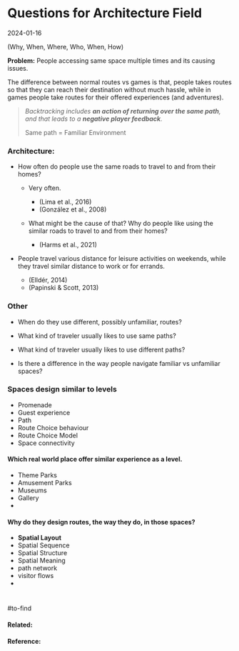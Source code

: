 # Questions for Architecture Field
2024-01-16

(Why, When, Where, Who, When, How)

**Problem:** People accessing same space multiple times and its causing issues.

The difference between normal routes vs games is that, people takes routes so that they can reach their destination without much hassle, while in games people take routes for their offered experiences (and adventures).

> *Backtracking includes **an action of returning over the same path**, and that leads to a **negative player feedback**.*
> 
> Same path = Familiar Environment


### Architecture:


- How often do people use the same roads to travel to and from their homes?
	- Very often.
		- (Lima et al., 2016)
		- (González et al., 2008)
		  
	- What might be the cause of that? Why do people like using the similar roads to travel to and from their homes?
		- (Harms et al., 2021)
  
- People travel various distance for leisure activities on weekends, while they travel similar distance to work or for errands.
	- (Elldér, 2014)
	- (Papinski & Scott, 2013)


### Other
- When do they use different, possibly unfamiliar, routes?

- What kind of traveler usually likes to use same paths?
  
- What kind of traveler usually likes to use different paths?
  
- Is there a difference in the way people navigate familiar vs unfamiliar spaces?


### Spaces design similar to levels

- Promenade
- Guest experience
- Path
- Route Choice behaviour
- Route Choice Model
- Space connectivity



#### Which real world place offer similar experience as a level.
- Theme Parks
- Amusement Parks
- Museums
- Gallery
- 


#### Why do they design routes, the way they do, in those spaces?
- **Spatial Layout**
- Spatial Sequence
- Spatial Structure
- Spatial Meaning
- path network
- visitor flows
- 




#


#to-find 

#### Related:


#### Reference:
